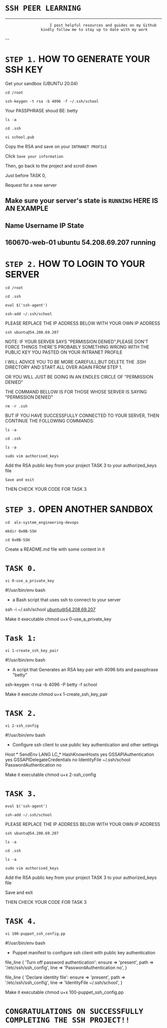 # `SSH PEER LEARNING`
---
         				I post helpful resources and guides on my Github 
					kindly follow me to stay up to date with my work
					
--


# `STEP 1.` HOW TO GENERATE YOUR SSH KEY

Get your sandbox (UBUNTU 20.04)


`cd /root`

`ssh-keygen -t rsa -b 4096 -f ~/.ssh/school`


Your PASSPHRASE shoud BE: betty


`ls -a`

`cd .ssh`

`vi school.pub`

Copy the RSA and save on your `INTRANET PROFILE`

Click `Save your information`

Then, go back to the project and scroll down

Just before TASK 0, 

Request for a new server

Make sure your server's state is `RUNNING`
HERE IS AN EXAMPLE
---
Name		Username	IP		State	
---
160670-web-01	ubuntu		54.208.69.207	running
---

# `STEP 2.` HOW TO LOGIN TO YOUR SERVER

`cd /root`

`cd .ssh`

`eval $('ssh-agent')`

`ssh-add ~/.ssh/school`

PLEASE REPLACE THE IP ADDRESS BELOW WITH YOUR OWN IP ADDRESS

`ssh ubuntu@54.208.69.207`

NOTE:
IF YOUR SERVER SAYS "PERMISSION DENIED",PLEASE DON'T FORCE THINGS
THERE'S PROBABLY SOMETHING  WRONG WITH THE PUBLIC KEY YOU PASTED ON YOUR INTRANET PROFILE

I WILL ADVICE YOU TO BE MORE CAREFULL,BUT DELETE THE .SSH DIRECTORY AND START ALL OVER AGAIN FROM STEP 1.

OR YOU WILL JUST BE GOING IN AN ENDLES CIRCLE OF "PERMISSION DENIED"

THE COMMAND BELLOW IS FOR THOSE WHOSE SERVER IS SAYING "PERMISSION DENIED"


`rm -r .ssh`

BUT IF YOU HAVE SUCCESSFULLY CONNECTED TO YOUR SERVER, THEN CONTINUE THE FOLLOWING COMMANDS: 

`ls -a`

`cd .ssh`

`ls -a`

`sudo vim authorised_keys`

Add the RSA public key from your project TASK 3 to your authorized_keys file

`Save and exit`

THEN CHECK YOUR CODE FOR TASK 3



# `STEP 3.` OPEN ANOTHER SANDBOX

`cd  alx-system_engineering-devops`

`mkdir 0x0B-SSH`

`cd 0x0B-SSH`

Create a README.md file with some content in it

# `TASK 0.` 

`vi 0-use_a_private_key`

#!/usr/bin/env bash
- a Bash script that uses ssh to connect to your server

ssh -i ~/.ssh/school ubuntu@54.208.69.207

Make it executable chmod u+x 0-use_a_private_key

# `Task 1:`
`vi 1-create_ssh_key_pair`

#!/usr/bin/env bash
- A script that Generates an RSA key pair with 4096 bits and passphrase "betty"

ssh-keygen -t rsa -b 4096 -P betty -f school

Make it execute chmod u+x 1-create_ssh_key_pair

# `TASK 2.`

`vi 2-ssh_config`

#!/usr/bin/env bash
- Configure ssh client to use public key authentication and other settings

Host *
    SendEnv LANG LC_*
    HashKnownHosts yes
    GSSAPIAuthentication yes
    GSSAPIDelegateCredentials no
    IdentityFile ~/.ssh/school
    PasswordAuthentication no

Make it executable chmod u+x 2-ssh_config
# `TASK 3.`

`eval $('ssh-agent')`

`ssh-add ~/.ssh/school`

PLEASE REPLACE THE IP ADDRESS BELOW WITH YOUR OWN IP ADDRESS

`ssh ubuntu@54.208.69.207`

`ls -a`

`cd .ssh`

`ls -a`

`sudo vim authorised_keys`

Add the RSA public key from your project TASK 3 to your authorized_keys file

Save and exit

THEN CHECK YOUR CODE FOR TASK 3

# `TASK 4.` 
`vi 100-puppet_ssh_config.pp`

#!/usr/bin/env bash
- Puppet manifest to configure ssh client with public key authentication

file_line { 'Turn off password authentication':
  ensure => 'present',
  path   => '/etc/ssh/ssh_config',
  line   => 'PasswordAuthentication no',
}

file_line { 'Declare identity file':
  ensure => 'present',
  path   => '/etc/ssh/ssh_config',
  line   => 'IdentityFile ~/.ssh/school',
}


Make it executable chmod u+x 100-puppet_ssh_config.pp




# `CONGRATULATIONS ON SUCCESSFULLY COMPLETING THE SSH PROJECT!!`
